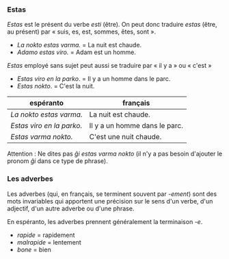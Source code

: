 ### Estas

*Estas* est le présent du verbe *esti* (être). On peut donc traduire *estas* (être, au présent) par « suis, es, est, sommes, êtes, sont ».

- *La nokto estas varma.* = La nuit est chaude.
- *Adamo estas viro.* = Adam est un homme.

*Estas* employé sans sujet peut aussi se traduire par « il y a » ou « c'est »

- _Estas viro en la parko_. = Il y a un homme dans le parc.
- _Estas nokto_. = C'est la nuit.

| espéranto                 | français                      |
| ------------------------- | ----------------------------- |
| _La nokto estas varma._   | La nuit est chaude.           |
| _Estas viro en la parko._ | Il y a un homme dans le parc. |
| _Estas varma nokto._      | C'est une nuit chaude.        |

Attention : Ne dites pas *ĝi estas varma nokto* (il n'y a pas besoin d'ajouter le pronom *ĝi* dans ce type de phrase).

### Les adverbes

Les adverbes (qui, en français, se terminent souvent par *-ement*) sont des mots invariables qui apportent une précision sur le sens d'un verbe, d'un adjectif, d'un autre adverbe ou d'une phrase.

En espéranto, les adverbes prennent généralement la terminaison *-e*.

- *rapide* = rapidement
- *malrapide* = lentement
- *bone* = bien
